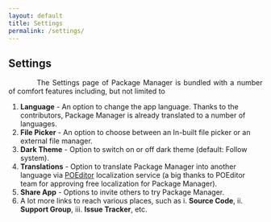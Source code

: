 ```yaml
---
layout: default
title: Settings
permalink: /settings/
---
```


<style>
    tab1 { padding-left: 4em; }
</style>

## Settings

<p style="text-align: justify;"><tab1>The Settings page of Package Manager is bundled with a number of comfort features including, but not limited to</tab1></p>

<ol>
    <li><b>Language</b> - An option to change the app language. Thanks to the contributors, Package Manager is already translated to a number of languages.</li>
    <li><b>File Picker</b> - An option to choose between an In-built file picker or an external file manager.</li>
    <li><b>Dark Theme</b> - Option to switch on or off dark theme (default: Follow system).</li>
    <li><b>Translations</b> - Option to translate Package Manager into another language via <a href="https://poeditor.com/join/project?hash=0CitpyI1Oc" target="_blank">POEditor</a> localization service (a big thanks to POEditor team for approving free localization for Package Manager).</li>
    <li><b>Share App</b> - Options to invite others to try Package Manager.</li>
    <li>A lot more links to reach various places, such as i. <b>Source Code</b>, ii. <b>Support Group</b>, iii. <b>Issue Tracker</b>, etc.</li>
</ol>